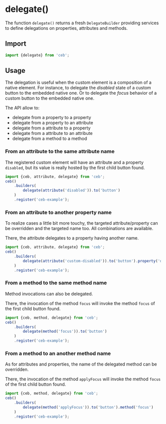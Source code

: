 # delegate()

The function `delegate()` returns a fresh `DelegateBuilder` providing services to define delegations on properties, attributes and methods.

## Import

```javascript
import {delegate} from 'ceb';
```

## Usage

The delegation is useful when the custom element is a composition of a native element.
For instance, to delegate the _disabled_ state of a custom button to the embedded native one.
Or to delegate the _focus_ behavior of a custom button to the embedded native one.

The API allow to:

- delegate from a property to a property
- delegate from a property to an attribute
- delegate from a attribute to a property
- delegate from a attribute to an attribute
- delegate from a method to a method

### From an attribute to the same attribute name

The registered custom element will have an attribute and a property `disabled`,
but its value is really hosted by the first child button found.

```javascript
import {ceb, attribute, delegate} from 'ceb';
ceb()
    .builders(
        delegate(attribute('disabled')).to('button')
    )
    .register('ceb-example');
```

### From an attribute to another property name

To realize cases a little bit more touchy, the targeted attribute/property can be overridden and the targeted name too. 
All combinations are available.

There, the attribute delegates to a property having another name.

```javascript
import {ceb, attribute, delegate} from 'ceb';
ceb()
    .builders(
        delegate(attribute('custom-disabled')).to('button').property('disabled')
    )
    .register('ceb-example');
```

### From a method to the same method name

Method invocations can also be delegated. 

There, the invocation of the method `focus` will invoke the method `focus` of the first child button found.

```javascript
import {ceb, method, delegate} from 'ceb';
ceb()
    .builders(
        delegate(method('focus')).to('button')
    )
    .register('ceb-example');
```

### From a method to an another method name

As for attributes and properties, the name of the delegated method can be overridden. 

There, the invocation of the method `applyFocus` will invoke the method `focus` of the first child button found.

```javascript
import {ceb, method, delegate} from 'ceb';
ceb()
    .builders(
        delegate(method('applyFocus')).to('button').method('focus')
    )
    .register('ceb-example');
```

